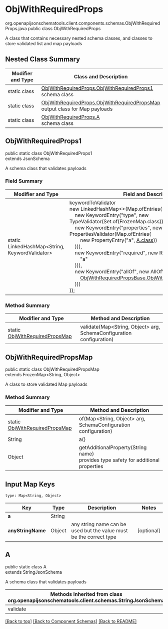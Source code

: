 # ObjWithRequiredProps
org.openapijsonschematools.client.components.schemas.ObjWithRequiredProps.java
public class ObjWithRequiredProps

A class that contains necessary nested schema classes, and classes to store validated list and map payloads

## Nested Class Summary
| Modifier and Type | Class and Description |
| ----------------- | ---------------------- |
| static class | [ObjWithRequiredProps.ObjWithRequiredProps1](#objwithrequiredprops1)<br> schema class |
| static class | [ObjWithRequiredProps.ObjWithRequiredPropsMap](#objwithrequiredpropsmap)<br> output class for Map payloads |
| static class | [ObjWithRequiredProps.A](#a)<br> schema class |

## ObjWithRequiredProps1
public static class ObjWithRequiredProps1<br>
extends JsonSchema

A schema class that validates payloads
### Field Summary
| Modifier and Type | Field and Description |
| ----------------- | ---------------------- |
| static LinkedHashMap<String, KeywordValidator> |keywordToValidator<br/>new LinkedHashMap<>(Map.ofEntries(<br/>&nbsp;&nbsp;&nbsp;&nbsp;new KeywordEntry("type", new TypeValidator(Set.of(FrozenMap.class))),<br/>&nbsp;&nbsp;&nbsp;&nbsp;new KeywordEntry("properties", new PropertiesValidator(Map.ofEntries(<br>&nbsp;&nbsp;&nbsp;&nbsp;&nbsp;&nbsp;&nbsp;&nbsp;new PropertyEntry("a", [A.class](#a)))<br>&nbsp;&nbsp;&nbsp;&nbsp;))),<br>&nbsp;&nbsp;&nbsp;&nbsp;new KeywordEntry("required", new RequiredValidator(Set.of(<br>&nbsp;&nbsp;&nbsp;&nbsp;&nbsp;&nbsp;&nbsp;&nbsp;"a"<br>&nbsp;&nbsp;&nbsp;&nbsp;))),<br>&nbsp;&nbsp;&nbsp;&nbsp;new KeywordEntry("allOf", new AllOfValidator(List.of(<br>&nbsp;&nbsp;&nbsp;&nbsp;&nbsp;&nbsp;&nbsp;&nbsp;[ObjWithRequiredPropsBase.ObjWithRequiredPropsBase1.class](../../components/schemas/ObjWithRequiredPropsBase.md#objwithrequiredpropsbase1)<br>&nbsp;&nbsp;&nbsp;&nbsp;)))<br>)); |

### Method Summary
| Modifier and Type | Method and Description |
| ----------------- | ---------------------- |
| static [ObjWithRequiredPropsMap](#objwithrequiredpropsmap) | validate(Map<String, Object> arg, SchemaConfiguration configuration) |

## ObjWithRequiredPropsMap
public static class ObjWithRequiredPropsMap<br>
extends FrozenMap<String, Object>

A class to store validated Map payloads

### Method Summary
| Modifier and Type | Method and Description |
| ----------------- | ---------------------- |
| static [ObjWithRequiredPropsMap](#objwithrequiredpropsmap) | of(Map<String, Object> arg, SchemaConfiguration configuration) |
| String | a()<br> |
| Object | getAdditionalProperty(String name)<br>provides type safety for additional properties |

## Input Map Keys
```
type: Map<String, Object>
```
| Key | Type |  Description | Notes |
| --- | ---- | ------------ | ----- |
| **a** | String |  | |
| **anyStringName** | Object | any string name can be used but the value must be the correct type | [optional] |

## A
public static class A<br>
extends StringJsonSchema

A schema class that validates payloads

| Methods Inherited from class org.openapijsonschematools.client.schemas.StringJsonSchema |
| ------------------------------------------------------------------ |
| validate                                                           |

[[Back to top]](#top) [[Back to Component Schemas]](../../../README.md#Component-Schemas) [[Back to README]](../../../README.md)
